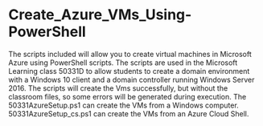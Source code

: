 # Create_Azure_VMs_Using-PowerShell
The scripts included will allow you to create virtual machines in Microsoft Azure using PowerShell scripts.  The scripts are used in the Microsoft Learning class 50331D to allow students to create a domain environment with a Windows 10 client and a domain controller running Windows Server 2016.  The scripts will create the Vms successfully, but without the classroom files, so some errors will be generated during execution.  The 50331AzureSetup.ps1 can create the VMs from a Windows computer.  50331AzureSetup_cs.ps1 can create the VMs from an Azure Cloud Shell.
